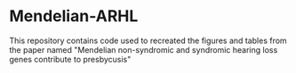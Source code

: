 # Mendelian-ARHL
This repository contains code  used to recreated the figures and tables from the paper named "Mendelian non-syndromic and syndromic hearing loss genes contribute to presbycusis"
